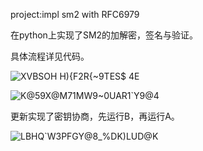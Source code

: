 project:impl sm2 with RFC6979

在python上实现了SM2的加解密，签名与验证。

具体流程详见代码。

![XVBSOH H){F2R{~9TES$ 4E](https://user-images.githubusercontent.com/105547875/181232583-b5851e3f-adbe-4f04-9566-c4534161538c.png)

![K@59X@M71MW9~0UAR1`Y9@4](https://user-images.githubusercontent.com/105547875/181261238-aa73f296-af1e-490f-ba39-acea8200d532.png)

更新实现了密钥协商，先运行B，再运行A。

![LBHQ`W3PFGY@8_%DK)LUD@K](https://user-images.githubusercontent.com/105547875/181867245-aff665a1-8b26-472f-b4af-00b52a1c49dc.png)
